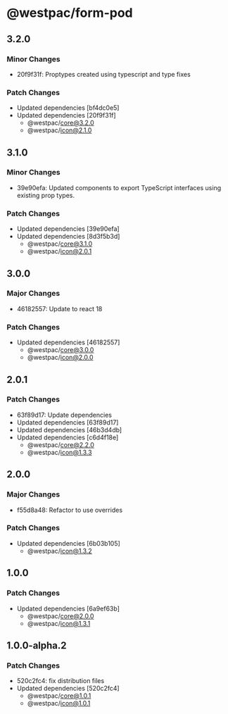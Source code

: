 # @westpac/form-pod

## 3.2.0

### Minor Changes

- 20f9f31f: Proptypes created using typescript and type fixes

### Patch Changes

- Updated dependencies [bf4dc0e5]
- Updated dependencies [20f9f31f]
  - @westpac/core@3.2.0
  - @westpac/icon@2.1.0

## 3.1.0

### Minor Changes

- 39e90efa: Updated components to export TypeScript interfaces using existing prop types.

### Patch Changes

- Updated dependencies [39e90efa]
- Updated dependencies [8d3f5b3d]
  - @westpac/core@3.1.0
  - @westpac/icon@2.0.1

## 3.0.0

### Major Changes

- 46182557: Update to react 18

### Patch Changes

- Updated dependencies [46182557]
  - @westpac/core@3.0.0
  - @westpac/icon@2.0.0

## 2.0.1

### Patch Changes

- 63f89d17: Update dependencies
- Updated dependencies [63f89d17]
- Updated dependencies [46b3d4db]
- Updated dependencies [c6d4f18e]
  - @westpac/core@2.2.0
  - @westpac/icon@1.3.3

## 2.0.0

### Major Changes

- f55d8a48: Refactor to use overrides

### Patch Changes

- Updated dependencies [6b03b105]
  - @westpac/icon@1.3.2

## 1.0.0

### Patch Changes

- Updated dependencies [6a9ef63b]
  - @westpac/core@2.0.0
  - @westpac/icon@1.3.1

## 1.0.0-alpha.2

### Patch Changes

- 520c2fc4: fix distribution files
- Updated dependencies [520c2fc4]
  - @westpac/core@1.0.1
  - @westpac/icon@1.0.1
